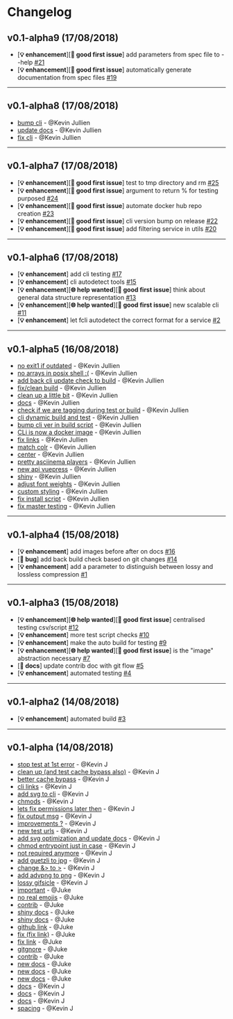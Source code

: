 # Changelog

## v0.1-alpha9 (17/08/2018)
- [**:bulb: enhancement**][**:rocket: good first issue**] add parameters from spec file to --help [#21](https://github.com/jukefr/fyle/issues/21)
- [**:bulb: enhancement**][**:rocket: good first issue**] automatically generate documentation from spec files [#19](https://github.com/jukefr/fyle/issues/19)

---

## v0.1-alpha8 (17/08/2018)
- [bump cli](https://github.com/jukefr/fyle/commit/fb40c4b51364ed3e1ef39a665ce5c26f24987661) - @Kevin Jullien
- [update docs](https://github.com/jukefr/fyle/commit/b8044ff89e79bead2337b03316b4ab1aca57e7f0) - @Kevin Jullien
- [fix cli](https://github.com/jukefr/fyle/commit/787eea49b94d1938b6181dbdaece1ab04ffaad42) - @Kevin Jullien

---

## v0.1-alpha7 (17/08/2018)
- [**:bulb: enhancement**][**:rocket: good first issue**] test to tmp directory and rm [#25](https://github.com/jukefr/fyle/issues/25)
- [**:bulb: enhancement**][**:rocket: good first issue**] argument to return % for testing purposed [#24](https://github.com/jukefr/fyle/issues/24)
- [**:bulb: enhancement**][**:rocket: good first issue**] automate docker hub repo creation [#23](https://github.com/jukefr/fyle/issues/23)
- [**:bulb: enhancement**][**:rocket: good first issue**] cli version bump on release [#22](https://github.com/jukefr/fyle/issues/22)
- [**:bulb: enhancement**][**:rocket: good first issue**] add filtering service in utils [#20](https://github.com/jukefr/fyle/issues/20)

---

## v0.1-alpha6 (17/08/2018)
- [**:bulb: enhancement**] add cli testing [#17](https://github.com/jukefr/fyle/issues/17)
- [**:bulb: enhancement**] cli autodetect tools [#15](https://github.com/jukefr/fyle/issues/15)
- [**:bulb: enhancement**][**:globe_with_meridians: help wanted**][**:rocket: good first issue**] think about general data structure representation [#13](https://github.com/jukefr/fyle/issues/13)
- [**:bulb: enhancement**][**:globe_with_meridians: help wanted**][**:rocket: good first issue**] new scalable cli [#11](https://github.com/jukefr/fyle/issues/11)
- [**:bulb: enhancement**] let fcli autodetect the correct format for a service [#2](https://github.com/jukefr/fyle/issues/2)

---

## v0.1-alpha5 (16/08/2018)
- [no exit1 if outdated](https://github.com/jukefr/fyle/commit/bd052eeffc557def6a66f12fffd17ac3c0b86266) - @Kevin Jullien
- [no arrays in posix shell :(](https://github.com/jukefr/fyle/commit/0f6846fa55e493d49da2aca6a9eb7f9bb2f66a2c) - @Kevin Jullien
- [add back cli update check to build](https://github.com/jukefr/fyle/commit/338d73261318221bc6452b18276388e330e1bc6e) - @Kevin Jullien
- [fix/clean build](https://github.com/jukefr/fyle/commit/fe2db85da43e21b7f1a45fd3050a4699292f7981) - @Kevin Jullien
- [clean up a little bit](https://github.com/jukefr/fyle/commit/b64ce5843cd2591b17c0735a2998ebf8a33bcf9b) - @Kevin Jullien
- [docs](https://github.com/jukefr/fyle/commit/ffb244f0d8941bab6355947c13814cb0e1970acc) - @Kevin Jullien
- [check if we are tagging during test or build](https://github.com/jukefr/fyle/commit/48f18f5ac889c5a922624371b98854ce2bf90d82) - @Kevin Jullien
- [cli dynamic build and test](https://github.com/jukefr/fyle/commit/eeabc7929ad8cc92a72e78898bc376a4bf040ca7) - @Kevin Jullien
- [bump cli ver in build script](https://github.com/jukefr/fyle/commit/1a7d46b429426bdeca73435e6ddf5d5a5157e4cd) - @Kevin Jullien
- [CLi is now a docker image](https://github.com/jukefr/fyle/commit/c084ac6977c7622916593edab80fa3a82c18e8b3) - @Kevin Jullien
- [fix links](https://github.com/jukefr/fyle/commit/e079977f91b586ad17ef50ca12e18ad03f8d0ec1) - @Kevin Jullien
- [match colr](https://github.com/jukefr/fyle/commit/bf801f11c447dbd2216dc1c7634f85c67b21ae4f) - @Kevin Jullien
- [center](https://github.com/jukefr/fyle/commit/74e8ecea485ca39e332c4713b5718c4ee6da3515) - @Kevin Jullien
- [pretty asciinema players](https://github.com/jukefr/fyle/commit/3255a370a4a2a5a6f3fe6aa0c6050ad6db65ac6f) - @Kevin Jullien
- [new api vuepress](https://github.com/jukefr/fyle/commit/0850d4d8b46b6aeca74d6ec3f797b9688b2f4a98) - @Kevin Jullien
- [shiny](https://github.com/jukefr/fyle/commit/8361c96e0e8530e81431bdc47183d4f357dd58b0) - @Kevin Jullien
- [adjust font weights](https://github.com/jukefr/fyle/commit/83fcbe54296075be71e0b6908bf9f2c1b514209f) - @Kevin Jullien
- [custom styling](https://github.com/jukefr/fyle/commit/93b3d15189213babdf930d23bd38fb63fcde404e) - @Kevin Jullien
- [fix install script](https://github.com/jukefr/fyle/commit/c76d65770afa6e6ae10489d8e9364cba62a5640c) - @Kevin Jullien
- [fix master testing](https://github.com/jukefr/fyle/commit/0b5dff696737e2e95349e2765a653daac4613933) - @Kevin Jullien

---

## v0.1-alpha4 (15/08/2018)
- [**:bulb: enhancement**] add images before after on docs [#16](https://github.com/jukefr/fyle/issues/16)
- [**:bug: bug**] add back build check based on git changes [#14](https://github.com/jukefr/fyle/issues/14)
- [**:bulb: enhancement**] add a parameter to distinguish between lossy and lossless compression [#1](https://github.com/jukefr/fyle/issues/1)

---

## v0.1-alpha3 (15/08/2018)
- [**:bulb: enhancement**][**:globe_with_meridians: help wanted**][**:rocket: good first issue**] centralised testing csv/script [#12](https://github.com/jukefr/fyle/issues/12)
- [**:bulb: enhancement**] more test script checks [#10](https://github.com/jukefr/fyle/issues/10)
- [**:bulb: enhancement**] make the auto build for testing [#9](https://github.com/jukefr/fyle/issues/9)
- [**:bulb: enhancement**][**:globe_with_meridians: help wanted**][**:rocket: good first issue**] is the "image" abstraction necessary [#7](https://github.com/jukefr/fyle/issues/7)
- [**:memo: docs**] update contrib doc with git flow [#5](https://github.com/jukefr/fyle/issues/5)
- [**:bulb: enhancement**] automated testing [#4](https://github.com/jukefr/fyle/issues/4)

---

## v0.1-alpha2 (14/08/2018)
- [**:bulb: enhancement**] automated build [#3](https://github.com/jukefr/fyle/issues/3)

---

## v0.1-alpha (14/08/2018)
- [stop test at 1st error](https://github.com/jukefr/fyle/commit/8577e3075e7155c83e6b8a766300e5ab91339de3) - @Kevin J
- [clean up (and test cache bypass also)](https://github.com/jukefr/fyle/commit/0ed1cdd101ef1ff1ee4036a46b6e9ab7e13ab35f) - @Kevin J
- [better cache bypass](https://github.com/jukefr/fyle/commit/f24656e4d23fe5a621abc568bd2901d929cc07ad) - @Kevin J
- [cli links](https://github.com/jukefr/fyle/commit/cfde1f47820adbcb9f02d8936fcdf52975ad486e) - @Kevin J
- [add svg to cli](https://github.com/jukefr/fyle/commit/619b4a298ec7dce29532e74b7eb641d3d1fbb865) - @Kevin J
- [chmods](https://github.com/jukefr/fyle/commit/6bc83502f294ab65d8392a047798d82ee6d7ce54) - @Kevin J
- [lets fix permissions later then](https://github.com/jukefr/fyle/commit/6200e6a6b7ae320df482fe9c3c87fa0c48593356) - @Kevin J
- [fix output msg](https://github.com/jukefr/fyle/commit/9231dbe68c73cfb88be3295d072abcf7c17c963a) - @Kevin J
- [improvements ?](https://github.com/jukefr/fyle/commit/eb0ac25d73b63eb7022b1c55916be5c144f5de52) - @Kevin J
- [new test urls](https://github.com/jukefr/fyle/commit/8c56c2170f487f2dd88dfc5f57587ab8a1738332) - @Kevin J
- [add svg optimization and update docs](https://github.com/jukefr/fyle/commit/cfc51f7dd279e4ee2dd52ec280e19ed8b8b6e624) - @Kevin J
- [chmod entrypoint just in case](https://github.com/jukefr/fyle/commit/b63dce9636b344e9c1711e09317abcbe8ffcbc0e) - @Kevin J
- [not required anymore](https://github.com/jukefr/fyle/commit/fdf45ad4a7168811f6f1b6e106a7dfa31d81cd11) - @Kevin J
- [add guetzli to jpg](https://github.com/jukefr/fyle/commit/4cbd5159cb54a7cdcc1e53d43c14ba9f0b4786fb) - @Kevin J
- [change &> to >](https://github.com/jukefr/fyle/commit/6b77b9e160c8c2227280abd866afe60c2b9a66e5) - @Kevin J
- [add advpng to png](https://github.com/jukefr/fyle/commit/201b4d198fca617e45f98777607b96090441c4f5) - @Kevin J
- [lossy gifsicle](https://github.com/jukefr/fyle/commit/7ef3ab87311cbd95e9cec71735595bba9dd55063) - @Kevin J
- [important](https://github.com/jukefr/fyle/commit/d3142acd1a5e6bb129bd577f0726ec5d2142f187) - @Juke
- [no real emojis](https://github.com/jukefr/fyle/commit/ce3e7f8d6030b39726071ffb855649e6624e3f74) - @Juke
- [contrib](https://github.com/jukefr/fyle/commit/7a474961213520f4cf7fa25cb6b3ffb75a2677d4) - @Juke
- [shiny docs](https://github.com/jukefr/fyle/commit/fff584ab6212526389a1e2aecda91fc7973ab9a2) - @Juke
- [shiny docs](https://github.com/jukefr/fyle/commit/62003b05370fd59cd4f64cab38e53f991376e7e8) - @Juke
- [github link](https://github.com/jukefr/fyle/commit/9bfa5e3ae5bb5b2dfc21674cc9975a22bb5976a5) - @Juke
- [fix (fix link)](https://github.com/jukefr/fyle/commit/f0a89a3daf793de372fe34195a5e0b12c4116e8b) - @Juke
- [fix link](https://github.com/jukefr/fyle/commit/01a19349840d2fcbd9a968f77aacb1afbefd6156) - @Juke
- [gitgnore](https://github.com/jukefr/fyle/commit/e671745de28bf63eeb5d7be5fd4a5decaf04de21) - @Juke
- [contrib](https://github.com/jukefr/fyle/commit/8bd565e4ab6806009379ec138f1e8d4fd9cd45f2) - @Juke
- [new docs](https://github.com/jukefr/fyle/commit/8be5ca9ae93eb3f6c7ac3ae2c61d7cd0912f4e95) - @Juke
- [new docs](https://github.com/jukefr/fyle/commit/26b7c9aa8693b44dca0bed5c19687a0e6b59baaf) - @Juke
- [new docs](https://github.com/jukefr/fyle/commit/b8dc458fe46af89f7ea88bcb50f20489385747f4) - @Juke
- [docs](https://github.com/jukefr/fyle/commit/53dc8c643ab7f155eee5166e2a6c5e55b0138403) - @Kevin J
- [docs](https://github.com/jukefr/fyle/commit/37ddeb6a9b6ab61d13f7eb8cc4784fed96790ca1) - @Kevin J
- [docs](https://github.com/jukefr/fyle/commit/adea719f1fabbf2875bc3de13acdfe853e4f1d43) - @Kevin J
- [spacing](https://github.com/jukefr/fyle/commit/c6c8a4b5d619a87db4d1c86abe98464f74aca88c) - @Kevin J
